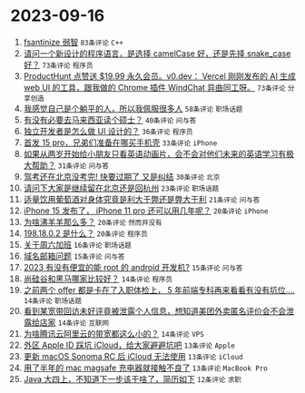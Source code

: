 # 2023-09-16

1. [fsantinize 弱智](https://www.v2ex.com/t/974343) `83条评论` `C++`
1. [请问一个新设计的程序语言，是选择 camelCase 好，还是先择 snake_case 好？](https://www.v2ex.com/t/974361) `73条评论` `程序员`
1. [ProductHunt 点赞送 $19.99 永久会员。v0.dev： Vercel 刚刚发布的 AI 生成 web UI 的工具，跟我做的 Chrome 插件 WindChat 异曲同工呀。](https://www.v2ex.com/t/974403) `73条评论` `分享创造`
1. [我感觉自己是个躺平的人，所以我佩服很多人](https://www.v2ex.com/t/974340) `58条评论` `职场话题`
1. [有没有必要去马来西亚读个硕士？](https://www.v2ex.com/t/974389) `40条评论` `问与答`
1. [独立开发者是怎么做 UI 设计的？](https://www.v2ex.com/t/974366) `36条评论` `程序员`
1. [首发 15 pro，兄弟们准备在哪买手机壳](https://www.v2ex.com/t/974405) `33条评论` `iPhone`
1. [如果从两岁开始给小朋友只看英语动画片，会不会对他们未来的英语学习有极大帮助？](https://www.v2ex.com/t/974448) `31条评论` `问与答`
1. [驾考还在北京没考完! 快要过期了 又是纠结](https://www.v2ex.com/t/974351) `30条评论` `北京`
1. [请问下大家是继续留在北京还是回杭州](https://www.v2ex.com/t/974342) `23条评论` `职场话题`
1. [适量饮用葡萄酒对身体究竟是利大于弊还是弊大于利](https://www.v2ex.com/t/974392) `21条评论` `问与答`
1. [iPhone 15 发布了， iPhone 11 pro 还可以用几年呢？](https://www.v2ex.com/t/974418) `20条评论` `iPhone`
1. [为啥沸羊羊那么多？](https://www.v2ex.com/t/974362) `20条评论` `然而并没有`
1. [198.18.0.2 是什么？](https://www.v2ex.com/t/974350) `20条评论` `程序员`
1. [关于周六加班](https://www.v2ex.com/t/974345) `16条评论` `职场话题`
1. [域名邮箱问题](https://www.v2ex.com/t/974455) `15条评论` `问与答`
1. [2023 有没有便宜的能 root 的 android 开发机?](https://www.v2ex.com/t/974333) `15条评论` `问与答`
1. [尚硅谷和黑马哪家比较好？](https://www.v2ex.com/t/974453) `14条评论` `程序员`
1. [之前两个 offer 都是卡在了入职体检上， 5 年前端专科再来看看有没有坑位....](https://www.v2ex.com/t/974373) `14条评论` `职场话题`
1. [看到某宽带回访未好评竟被泄露个人信息，想知道美团外卖匿名评价会不会泄露给店家](https://www.v2ex.com/t/974356) `14条评论` `互联网`
1. [为啥腾讯云阿里云的带宽都这么小的？](https://www.v2ex.com/t/974332) `14条评论` `VPS`
1. [外区 Apple ID 踩坑 iCloud，给大家避避坑吧](https://www.v2ex.com/t/974399) `13条评论` `Apple`
1. [更新 macOS Sonoma RC 后 iCloud 无法使用](https://www.v2ex.com/t/974386) `13条评论` `iCloud`
1. [用了半年的 mac magsafe 充电器就接触不良了](https://www.v2ex.com/t/974371) `13条评论` `MacBook Pro`
1. [Java 大四上，不知道下一步该干啥了，简历如下](https://www.v2ex.com/t/974417) `12条评论` `求职`
